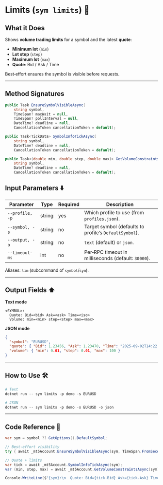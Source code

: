 # Limits (`sym limits`) 📏

## What it Does

Shows **volume trading limits** for a symbol and the latest **quote**:

* **Minimum lot** (`min`)
* **Lot step** (`step`)
* **Maximum lot** (`max`)
* **Quote**: Bid / Ask / Time

Best‑effort ensures the symbol is visible before requests.

---

## Method Signatures

```csharp
public Task EnsureSymbolVisibleAsync(
    string symbol,
    TimeSpan? maxWait = null,
    TimeSpan? pollInterval = null,
    DateTime? deadline = null,
    CancellationToken cancellationToken = default);

public Task<TickData> SymbolInfoTickAsync(
    string symbol,
    DateTime? deadline = null,
    CancellationToken cancellationToken = default);

public Task<(double min, double step, double max)> GetVolumeConstraintsAsync(
    string symbol,
    DateTime? deadline = null,
    CancellationToken cancellationToken = default);
```

## Input Parameters ⬇️

| Parameter       | Type   | Required | Description                                            |
| --------------- | ------ | -------- | ------------------------------------------------------ |
| `--profile, -p` | string | yes      | Which profile to use (from `profiles.json`).           |
| `--symbol, -s`  | string | no       | Target symbol (defaults to profile’s `DefaultSymbol`). |
| `--output, -o`  | string | no       | `text` (default) or `json`.                            |
| `--timeout-ms`  | int    | no       | Per‑RPC timeout in milliseconds (default: `30000`).    |

Aliases: `lim` (subcommand of `symbol`/`sym`).

---

## Output Fields ⬆️

**Text mode**

```
<SYMBOL>:
  Quote: Bid=<bid> Ask=<ask> Time=<iso>
  Volume: min=<min> step=<step> max=<max>
```

**JSON mode**

```json
{
  "symbol": "EURUSD",
  "quote": { "Bid": 1.23456, "Ask": 1.23470, "Time": "2025-09-02T14:22:33Z" },
  "volume": { "min": 0.01, "step": 0.01, "max": 100 }
}
```

---

## How to Use 🛠️

```powershell
# Text
dotnet run -- sym limits -p demo -s EURUSD

# JSON
dotnet run -- sym limits -p demo -s EURUSD -o json
```

---

## Code Reference 🧩

```csharp
var sym = symbol ?? GetOptions().DefaultSymbol;

// Best‑effort visibility
try { await _mt5Account.EnsureSymbolVisibleAsync(sym, TimeSpan.FromSeconds(3)); } catch (Exception ex) when (ex is not OperationCanceledException) { }

// Quote + limits
var tick = await _mt5Account.SymbolInfoTickAsync(sym);
var (min, step, max) = await _mt5Account.GetVolumeConstraintsAsync(sym);

Console.WriteLine($"{sym}:\n  Quote: Bid={tick.Bid} Ask={tick.Ask} Time={tick.Time}\n  Volume: min={min} step={step} max={max}");
```

